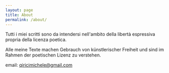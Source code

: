```yaml
---
layout: page
title: About
permalink: /about/
---
```

Tutti i miei scritti sono da intendersi nell'ambito della libertà espressiva propria della licenza poetica.

Alle meine Texte machen Gebrauch von künstlerischer Freiheit und sind im Rahmen der poetischen Lizenz zu verstehen.

email: qiricimichele@gmail.com
